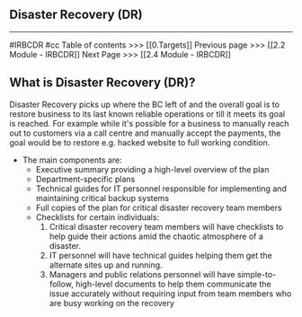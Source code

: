 ## Disaster Recovery (DR)
---
#IRBCDR  #cc
Table of contents >>> [[0.Targets]]
Previous page >>> [[2.2 Module  - IRBCDR]]
Next Page >>> [[2.4 Module  - IRBCDR]]
## What is Disaster Recovery (DR)?
Disaster Recovery picks up where the BC left of and the overall goal is to restore business to its last known reliable operations or till it meets its goal is reached. For example while it's possible for a business to manually reach out to customers via a call centre and manually accept the payments, the goal would be to restore e.g. hacked website to full working condition.

- The main components are:
	- Executive summary providing a high-level overview of the plan
	- Department-specific plans
	- Technical guides for IT personnel responsible for implementing and maintaining critical backup systems
	- Full copies of the plan for critical disaster recovery team members
	- Checklists for certain individuals:
		1. Critical disaster recovery team members will have checklists to help guide their actions amid the chaotic atmosphere of a disaster.
		2. IT personnel will have technical guides helping them get the alternate sites up and running. 
		3. Managers and public relations personnel will have simple-to-follow, high-level documents to help them communicate the issue accurately without requiring input from team members who are busy working on the recovery
